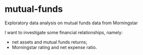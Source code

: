# mutual-funds
Exploratory data analysis on mutual funds data from Morningstar

I want to investigate some financial relationships, namely:
- net assets and mutual funds returns;
- Morningstar rating and net expense ratio.
